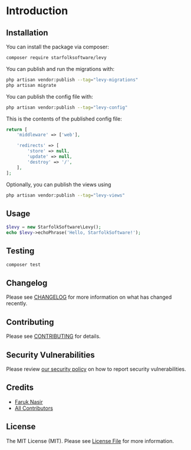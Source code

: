 # Introduction


## Installation

You can install the package via composer:

```bash
composer require starfolksoftware/levy
```

You can publish and run the migrations with:

```bash
php artisan vendor:publish --tag="levy-migrations"
php artisan migrate
```

You can publish the config file with:

```bash
php artisan vendor:publish --tag="levy-config"
```

This is the contents of the published config file:

```php
return [
    'middleware' => ['web'],

    'redirects' => [
        'store' => null,
        'update' => null,
        'destroy' => '/',
    ],
];
```

Optionally, you can publish the views using

```bash
php artisan vendor:publish --tag="levy-views"
```

## Usage

```php
$levy = new StarfolkSoftware\Levy();
echo $levy->echoPhrase('Hello, StarfolkSoftware!');
```

## Testing

```bash
composer test
```

## Changelog

Please see [CHANGELOG](CHANGELOG.md) for more information on what has changed recently.

## Contributing

Please see [CONTRIBUTING](https://github.com/spatie/.github/blob/main/CONTRIBUTING.md) for details.

## Security Vulnerabilities

Please review [our security policy](../../security/policy) on how to report security vulnerabilities.

## Credits

- [Faruk Nasir](https://github.com/starfolksoftware)
- [All Contributors](../../contributors)

## License

The MIT License (MIT). Please see [License File](LICENSE.md) for more information.
